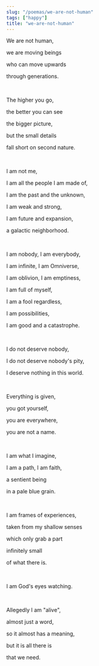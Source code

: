 ```yaml
---
slug: "/poemas/we-are-not-human"
tags: ["happy"]
title: "we-are-not-human"
---
```

We are not human,

we are moving beings

who can move upwards

through generations.

&nbsp;

The higher you go,

the better you can see

the bigger picture,

but the small details

fall short on second nature.

&nbsp;

I am not me,

I am all the people I am made of,

I am the past and the unknown,

I am weak and strong,

I am future and expansion,

a galactic neighborhood.

&nbsp;

I am nobody, I am everybody,

I am infinite, I am Omniverse,

I am oblivion, I am emptiness,

I am full of myself,

I am a fool regardless,

I am possibilities,

I am good and a catastrophe.

&nbsp;

I do not deserve nobody,

I do not deserve nobody's pity,

I deserve nothing in this world.

&nbsp;

Everything is given,

you got yourself,

you are everywhere,

you are not a name.

&nbsp;

I am what I imagine,

I am a path, I am faith,

a sentient being

in a pale blue grain.

&nbsp;

I am frames of experiences,

taken from my shallow senses

which only grab a part

infinitely small

of what there is.

&nbsp;

I am God's eyes watching.

&nbsp;

Allegedly I am "alive",

almost just a word,

so it almost has a meaning,

but it is all there is

that we need.